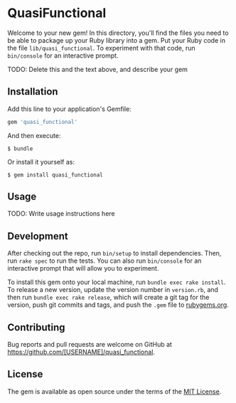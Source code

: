 # QuasiFunctional

Welcome to your new gem! In this directory, you'll find the files you need to be able to package up your Ruby library into a gem. Put your Ruby code in the file `lib/quasi_functional`. To experiment with that code, run `bin/console` for an interactive prompt.

TODO: Delete this and the text above, and describe your gem

## Installation

Add this line to your application's Gemfile:

```ruby
gem 'quasi_functional'
```

And then execute:

    $ bundle

Or install it yourself as:

    $ gem install quasi_functional

## Usage

TODO: Write usage instructions here

## Development

After checking out the repo, run `bin/setup` to install dependencies. Then, run `rake spec` to run the tests. You can also run `bin/console` for an interactive prompt that will allow you to experiment.

To install this gem onto your local machine, run `bundle exec rake install`. To release a new version, update the version number in `version.rb`, and then run `bundle exec rake release`, which will create a git tag for the version, push git commits and tags, and push the `.gem` file to [rubygems.org](https://rubygems.org).

## Contributing

Bug reports and pull requests are welcome on GitHub at https://github.com/[USERNAME]/quasi_functional.

## License

The gem is available as open source under the terms of the [MIT License](https://opensource.org/licenses/MIT).
